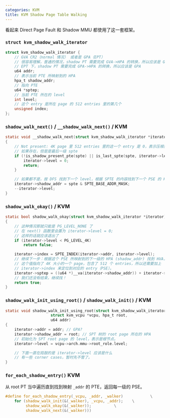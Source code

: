 ```yaml
---
categories: KVM
title: KVM Shadow Page Table Walking
---
```


看起来 Direct Page Fault 和 Shadow MMU 都使用了这一套框架。

### `struct kvm_shadow_walk_iterator`

```c
struct kvm_shadow_walk_iterator {
    // GVA CR2（normal 情况） 或者是 GPA（EPT）
    // 很容易理解，普通的情况，shadow PT 需要完成 GVA->HPA 的转换，所以应该是 GVA
    // EPT 下，shadow PT 需要完成 GPA->HPA 的转换，所以应该是 GPA
	u64 addr;
    // 表示当前 PTE 所映射到的 HPA
	hpa_t shadow_addr;
    // 指向 PTE
	u64 *sptep;
    // 当前 PTE 所在的 level
	int level;
    // 这个 entry 是所在 page 的 512 entries 里的第几个
	unsigned index;
};
```

### `shadow_walk_next()` / `__shadow_walk_next()` / KVM

```c
static void __shadow_walk_next(struct kvm_shadow_walk_iterator *iterator, u64 spte)
{
    // Not present: 4K page 里 512 entries 里的这一个 entry 是 0，表示压根就没有这个 entry，查找失败
    // 如果存在，但是是最后一级 spte
	if (!is_shadow_present_pte(spte) || is_last_spte(spte, iterator->level)) {
		iterator->level = 0;
		return;
	}

    // 如果都不是，按 DFS 找到下一个 level，根据 SPTE 的内容找到下一个 PSE 的 HPA 来继续查找
	iterator->shadow_addr = spte & SPTE_BASE_ADDR_MASK;
	--iterator->level;
}
```

### `shadow_walk_okay()` / KVM

```c
static bool shadow_walk_okay(struct kvm_shadow_walk_iterator *iterator)
{
    // 这种情况那就只能是 PG_LEVEL_NONE 了
    // 在 next() 函数里会置为 iterator->level = 0;
    // 这样的话就应该退出了
	if (iterator->level < PG_LEVEL_4K)
		return false;

	iterator->index = SPTE_INDEX(iterator->addr, iterator->level);
    // 继续下一步：根据这个 PSE 所映射到的下一级的 HPA (shadow_addr) 找到 HVA，
    // 这个值指向了 4K 大小的一个 page，包含了 512 个 entries，所以还需要加上
    // iterator->index 来定位到对应的 entry（PSE）。
	iterator->sptep	= ((u64 *)__va(iterator->shadow_addr)) + iterator->index;
    // 我们还没有结束，继续找！
	return true;
}
```

### `shadow_walk_init_using_root()` / `shadow_walk_init()` / KVM

```c
static void shadow_walk_init_using_root(struct kvm_shadow_walk_iterator *iterator,
					struct kvm_vcpu *vcpu, hpa_t root,
					u64 addr)
{
	iterator->addr = addr; // GPA?
	iterator->shadow_addr = root; // SPT 树的 root page 所在的 HPA
    // 初始化为 SPT root page 的 level，表示是根节点。
	iterator->level = vcpu->arch.mmu->root_role.level;

    // 下面一直在捣鼓的是 iterator->level 应该是什么
    // 有一些 corner cases，暂时先不管了。
}
```

### `for_each_shadow_entry()` KVM

从 root PT 当中遍历直到找到映射 `_addr` 的 PTE，返回每一级的 PSE。

```c
#define for_each_shadow_entry(_vcpu, _addr, _walker)            \
	for (shadow_walk_init(&(_walker), _vcpu, _addr);	\
	     shadow_walk_okay(&(_walker));			\
	     shadow_walk_next(&(_walker)))
```